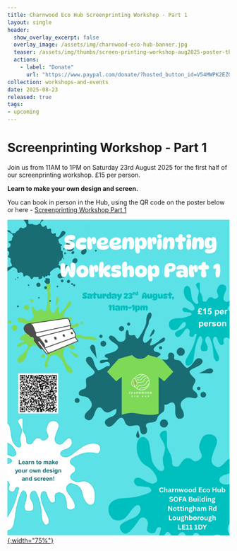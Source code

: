 ```yaml
---
title: Charnwood Eco Hub Screenprinting Workshop - Part 1
layout: single
header:
  show_overlay_excerpt: false
  overlay_image: /assets/img/charnwood-eco-hub-banner.jpg
  teaser: /assets/img/thumbs/screen-printing-workshop-aug2025-poster-thumbnail.png
  actions:
    - label: "Donate"
      url: "https://www.paypal.com/donate/?hosted_button_id=V54MWPK2EZGPY"
collection: workshops-and-events
date: 2025-08-23
released: true
tags:
- upcoming
---
```

# Screenprinting Workshop - Part 1
 
Join us from 11AM to 1PM on Saturday 23rd August 2025 for the first half of our screenprinting workshop. £15 per person.

**Learn to make your own design and screen.**

You can book in person in the Hub, using the QR code on the poster below or here - [Screenprinting Workshop Part 1](https://www.eventbookings.com/b/event/screenprinting-workshop-part-one)

[![Screenprinting Workshop Part 1 Poster](/assets/img/screen-printing-workshop-aug2025-poster.png){:width="75%"}](https://www.eventbookings.com/b/event/screenprinting-workshop-part-one)

